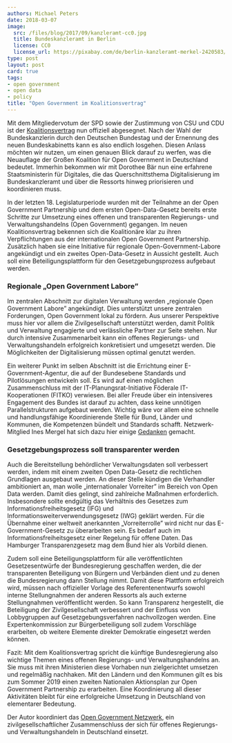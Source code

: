 ```yaml
---
authors: Michael Peters
date: 2018-03-07
image: 
  src: /files/blog/2017/09/kanzleramt-cc0.jpg
  title: Bundeskanzleramt in Berlin
  license: CC0
  license_url: https://pixabay.com/de/berlin-kanzleramt-merkel-2420583/
type: post
layout: post
card: true
tags:
- open government
- open data
- policy
title: "Open Government im Koalitionsvertrag"
---
```


Mit dem Mitgliedervotum der SPD sowie der Zustimmung von CSU und CDU ist der [Koalitionsvertrag](https://www.cdu.de/koalitionsvertrag-2018) nun offiziell abgesegnet. Nach der Wahl der Bundeskanzlerin durch den Deutschen Bundestag und der Ernennung des neuen Bundeskabinetts kann es also endlich losgehen. Diesen Anlass möchten wir nutzen, um einen genauen Blick darauf zu werfen, was die Neuauflage der Großen Koalition für Open Government in Deutschland bedeutet. Immerhin bekommen wir mit Dorothee Bär nun eine erfahrene Staatsministerin für Digitales, die das Querschnittsthema Digitalisierung im Bundeskanzleramt und über die Ressorts hinweg priorisieren und koordinieren muss.

In der letzten 18. Legislaturperiode wurden mit der Teilnahme an der Open Government Partnership und dem ersten Open-Data-Gesetz bereits erste Schritte zur Umsetzung eines offenen und transparenten Regierungs- und Verwaltungshandelns (Open Government) gegangen. Im neuen Koalitionsvertrag bekennen sich die Koalitionäre klar zu ihren Verpflichtungen aus der internationalen Open Government Partnership. Zusätzlich haben sie eine Initiative für regionale Open-Government-Labore angekündigt und ein zweites Open-Data-Gesetz in Aussicht gestellt. Auch soll eine Beteiligungsplattform für den Gesetzgebungsprozess aufgebaut werden.

### Regionale „Open Government Labore”
Im zentralen Abschnitt zur digitalen Verwaltung werden „regionale Open Government Labore” angekündigt. Dies unterstützt unsere zentralen Forderungen, Open Government lokal zu fördern. Aus unserer Perspektive muss hier vor allem die Zivilgesellschaft unterstützt werden, damit Politik und Verwaltung engagierte und verlässliche Partner zur Seite stehen. Nur durch intensive Zusammenarbeit kann ein offenes Regierungs- und Verwaltungshandeln erfolgreich konkretisiert und umgesetzt werden. Die Möglichkeiten der Digitalisierung müssen optimal genutzt werden.

Ein weiterer Punkt im selben Abschnitt ist die Errichtung einer E-Government-Agentur, die auf der Bundesebene Standards und Pilotlösungen entwickeln soll. Es wird auf einen möglichen Zusammenschluss mit der IT-Planungsrat-Initiative Föderale IT-Kooperationen (FITKO) verwiesen. Bei aller Freude über ein intensiveres Engagement des Bundes ist darauf zu achten, dass keine unnötigen Parallelstrukturen aufgebaut werden. Wichtig wäre vor allem eine schnelle und handlungsfähige Koordinierende Stelle für Bund, Länder und Kommunen, die Kompetenzen bündelt und Standards schafft. Netzwerk-Mitglied Ines Mergel hat sich dazu hier einige [Gedanken](https://medium.com/@inesmergel/digitalagentur-gute-idee-wenn-man-es-richtig-macht-7337129ebb47) gemacht.

### Gesetzgebungsprozess soll transparenter werden
Auch die Bereitstellung behördlicher Verwaltungsdaten soll verbessert werden, indem mit einem zweiten Open Data-Gesetz die rechtlichen Grundlagen ausgebaut werden. An dieser Stelle kündigen die Verhandler ambitioniert an, man wolle „internationaler Vorreiter” im Bereich von Open Data werden. Damit dies gelingt, sind zahlreiche Maßnahmen erforderlich. Insbesondere sollte endgültig das Verhältnis des Gesetzes zum Informationsfreiheitsgesetz (IFG) und Informationsweiterverwendungsgesetz (IWG) geklärt werden. Für die Übernahme einer weltweit anerkannten „Vorreiterrolle” wird nicht nur das E-Government-Gesetz zu überarbeiten sein. Es bedarf auch im Informationsfreiheitsgesetz einer Regelung für offene Daten. Das Hamburger Transparenzgesetz mag dem Bund hier als Vorbild dienen.

Zudem soll eine Beteiligungsplattform für alle veröffentlichten Gesetzesentwürfe der Bundesregierung geschaffen werden, die der transparenten Beteiligung von Bürgern und Verbänden dient und zu denen die Bundesregierung dann Stellung nimmt. Damit diese Plattform erfolgreich wird, müssen nach offizieller Vorlage des Referentenentwurfs sowohl interne Stellungnahmen der anderen Ressorts als auch externe Stellungnahmen veröffentlicht werden. So kann Transparenz hergestellt, die Beteiligung der Zivilgesellschaft verbessert und der Einfluss von Lobbygruppen auf Gesetzgebungsverfahren nachvollzogen werden. Eine Expertenkommission zur Bürgerbeteiligung soll zudem Vorschläge erarbeiten, ob weitere Elemente direkter Demokratie eingesetzt werden können.

Fazit: Mit dem Koalitionsvertrag spricht die künftige Bundesregierung also wichtige Themen eines offenen Regierungs- und Verwaltungshandelns an. Sie muss mit ihren Ministerien diese Vorhaben nun zielgerichtet umsetzen und regelmäßig nachhaken. Mit den Ländern und den Kommunen gilt es bis zum Sommer 2019 einen zweiten Nationalen Aktionsplan zur Open Government Partnership zu erarbeiten. Eine Koordinierung all dieser Aktivitäten bleibt für eine erfolgreiche Umsetzung in Deutschland von elementarer Bedeutung. 



Der Autor koordiniert das [Open Government Netzwerk](http://opengovpartnership.de/), ein zivilgesellschaftlicher Zusammenschluss der sich für offenes Regierungs- und Verwaltungshandeln in Deutschland einsetzt.







